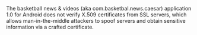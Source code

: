 The basketball news & videos (aka com.basketbal.news.caesar) application 1.0 for Android does not verify X.509 certificates from SSL servers, which allows man-in-the-middle attackers to spoof servers and obtain sensitive information via a crafted certificate.